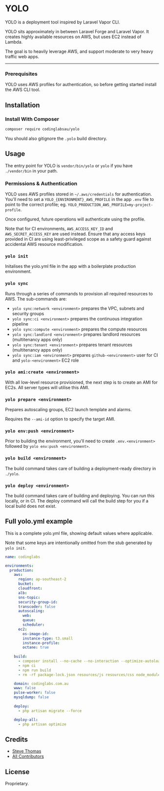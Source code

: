 # YOLO

YOLO is a deployment tool inspired by Laravel Vapor CLI. 

YOLO sits approximately in between Laravel Forge and Laravel Vapor. It creates highly available resources on AWS, but uses EC2 instead of Lambda.

The goal is to heavily leverage AWS, and support moderate to very heavy traffic web apps. 

___
### Prerequisites
YOLO uses AWS profiles for authentication, so before getting started install the AWS CLI tool.

## Installation

### Install With Composer
```bash
composer require codinglabsau/yolo
```

You should also gitignore the `.yolo` build directory.

## Usage
The entry point for YOLO is `vendor/bin/yolo` or `yolo` if you have `./vendor/bin` in your path.

### Permissions & Authentication
YOLO uses AWS profiles stored in `~/.aws/credentials` for authentication. You'll need to set a `YOLO_{ENVIRONMENT}_AWS_PROFILE` in the app `.env` file to point to the correct profile; eg. `YOLO_PRODUCTION_AWS_PROFILE=my-project-profile`.

Once configured, future operations will authenticate using the profile.

Note that for CI environments, `AWS_ACCESS_KEY_ID` and `AWS_SECRET_ACCESS_KEY` are used instead. Ensure that any access keys provided in CI are using least-privileged scope as a safety guard against accidental AWS resource modification.

### `yolo init`
Initalises the yolo.yml file in the app with a boilerplate production environment.

### `yolo sync`
Runs through a series of commands to provision all required resources to AWS. The sub-commands are:
- `yolo sync:network <environment>` prepares the VPC, subnets and security groups
- `yolo sync:ci <environment>` prepares the continuous integration pipeline
- `yolo sync:compute <environment>` prepares the compute resources
- `yolo sync:landlord <environment>` prepares landlord resources (multitenancy apps only)
- `yolo sync:tenant <environment>` prepares tenant resources (multitenancy apps only)
- `yolo sync:iam <environment>` prepares `github-<environment>` user for CI and `yolo-<environment>` EC2 role

### `yolo ami:create <environment>`
With all low-level resource provisioned, the next step is to create an AMI for EC2s. All server types will utilise this AMI.

### `yolo prepare <environment>`
Prepares autoscaling groups, EC2 launch template and alarms. 

Requires the `--ami-id` option to specify the target AMI.

### `yolo env:push <environment>`
Prior to building the environment, you'll need to create `.env.<environment>` followed by `yolo env:push <environment>`.

### `yolo build <environment>`
The build command takes care of building a deployment-ready directory in `./yolo`. 

### `yolo deploy <environment>`
The build command takes care of building and deploying. You can run this locally, or in CI. The deploy command will call the build step for you if a local build does not exist. 

## Full yolo.yml example
This is a complete yolo.yml file, showing default values where applicable. 

Note that some keys are intentionally omitted from the stub generated by `yolo init`. 

```yaml
name: codinglabs

environments:
  production:
    aws:
      region: ap-southeast-2
      bucket: 
      cloudfront:
      alb:
      sns-topic:
      security-group-id:
      transcoder: false
      autoscaling:
        web: 
        queue: 
        scheduler: 
      ec2:
        os-image-id:
        instance-type: t3.small
        instance-profile:
        octane: true
    
    build:
      - composer install --no-cache --no-interaction --optimize-autoloader --no-progress --classmap-authoritative --no-dev
      - npm ci
      - npm run build
      - rm -rf package-lock.json resources/js resources/css node_modules database/seeders database/factories resources/seeding

    domain: codinglabs.com.au
    www: false
    pulse-worker: false
    mysqldump: false
    
    deploy:
      - php artisan migrate --force

    deploy-all:
      - php artisan optimize
```

## Credits
- [Steve Thomas](https://github.com/stevethomas)
- [All Contributors](https://github.com/codinglabsau/yolo/contributors)

## License
Proprietary.
